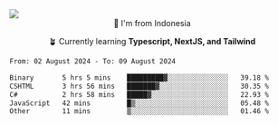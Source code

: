 
<img align = "center" src="https://readme-typing-svg.herokuapp.com?font=Fira+Code&size=25&pause=1000&color=00F713&center=true&vCenter=true&random=false&width=850&height=70&lines=Hi+There+%F0%9F%91%8B%2C+Im+Julian+Caesar;"/>
<br>

<div align = "center">
  📌 I'm from Indonesia
  
  🪴 Currently learning **Typescript, NextJS, and Tailwind**
</div>

<!--START_SECTION:waka-->

```txt
From: 02 August 2024 - To: 09 August 2024

Binary       5 hrs 5 mins    █████████▓░░░░░░░░░░░░░░░   39.18 %
CSHTML       3 hrs 56 mins   ███████▓░░░░░░░░░░░░░░░░░   30.35 %
C#           2 hrs 58 mins   █████▓░░░░░░░░░░░░░░░░░░░   22.93 %
JavaScript   42 mins         █▒░░░░░░░░░░░░░░░░░░░░░░░   05.48 %
Other        11 mins         ▒░░░░░░░░░░░░░░░░░░░░░░░░   01.46 %
```

<!--END_SECTION:waka-->
